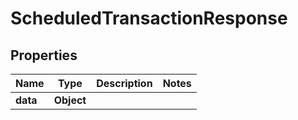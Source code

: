# ScheduledTransactionResponse

## Properties
Name | Type | Description | Notes
------------ | ------------- | ------------- | -------------
**data** | **Object** |  | 
